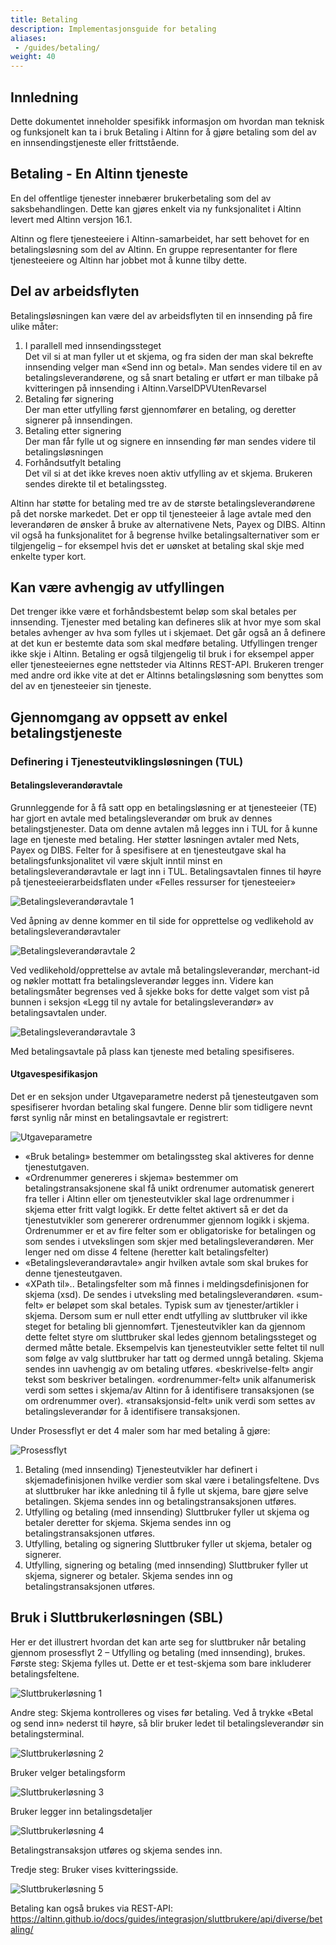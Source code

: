 ```yaml
---
title: Betaling
description: Implementasjonsguide for betaling
aliases:
 - /guides/betaling/
weight: 40
---
```


## Innledning


Dette dokumentet inneholder spesifikk informasjon om hvordan man teknisk og funksjonelt kan ta i bruk Betaling i Altinn for å gjøre betaling som del av en innsendingstjeneste eller frittstående.

## Betaling - En Altinn tjeneste

En del offentlige tjenester innebærer brukerbetaling som del av saksbehandlingen. Dette kan gjøres enkelt via ny funksjonalitet i Altinn levert med Altinn versjon 16.1.

Altinn og flere tjenesteeiere i Altinn-samarbeidet, har sett behovet for en betalingsløsning som del av Altinn. En gruppe representanter for flere tjenesteeiere og Altinn har jobbet mot å kunne tilby dette.


## Del av arbeidsflyten

Betalingsløsningen kan være del av arbeidsflyten til en innsending på fire ulike måter:


1. I parallell med innsendingssteget  
Det vil si at man fyller ut et skjema, og fra siden der man skal bekrefte innsending velger man «Send inn og betal». Man sendes videre til en av betalingsleverandørene, og så snart betaling er utført er man tilbake på kvitteringen på innsending i Altinn.VarselDPVUtenRevarsel  
2. Betaling før signering  
Der man etter utfylling først gjennomfører en betaling, og deretter signerer på innsendingen.
3. Betaling etter signering  
Der man får fylle ut og signere en innsending før man sendes videre til betalingsløsningen
4. Forhåndsutfylt betaling  
Det vil si at det ikke kreves noen aktiv utfylling av et skjema. Brukeren sendes direkte til et betalingssteg.

Altinn har støtte for betaling med tre av de største betalingsleverandørene på det norske markedet. Det er opp til tjenesteeier å lage avtale med den leverandøren de ønsker å bruke av alternativene Nets, Payex og DIBS. Altinn vil også ha funksjonalitet for å begrense hvilke betalingsalternativer som er tilgjengelig – for eksempel hvis det er uønsket at betaling skal skje med enkelte typer kort.    


## Kan være avhengig av utfyllingen
Det trenger ikke være et forhåndsbestemt beløp som skal betales per innsending. Tjenester med betaling kan defineres slik at hvor mye som skal betales avhenger av hva som fylles ut i skjemaet. Det går også an å definere at det kun er bestemte data som skal medføre betaling.
Utfyllingen trenger ikke skje i Altinn. Betaling er også tilgjengelig til bruk i for eksempel apper eller tjenesteeiernes egne nettsteder via Altinns REST-API. Brukeren trenger med andre ord ikke vite at det er Altinns betalingsløsning som benyttes som del av en tjenesteeier sin tjeneste.


## Gjennomgang av oppsett av enkel betalingstjeneste

### Definering i Tjenesteutviklingsløsningen (TUL)
#### Betalingsleverandøravtale
Grunnleggende for å få satt opp en betalingsløsning er at tjenesteeier (TE) har gjort en avtale med betalingsleverandør om bruk av dennes betalingstjenester. Data om denne avtalen må legges inn i TUL for å kunne lage en tjeneste med betaling. Her støtter løsningen avtaler med Nets, Payex og DIBS. Felter for å spesifisere at en tjenesteutgave skal ha betalingsfunksjonalitet vil være skjult inntil minst en betalingsleverandøravtale er lagt inn i TUL. Betalingsavtalen finnes til høyre på tjenesteeierarbeidsflaten under «Felles ressurser for tjenesteeier»

![Betalingsleverandøravtale 1](BetLevAvtale1.png?width=1200)

Ved åpning av denne kommer en til side for opprettelse og vedlikehold av betalingsleverandøravtaler

![Betalingsleverandøravtale 2](BetLevAvtale2.png?width=1200)

Ved vedlikehold/opprettelse av avtale må betalingsleverandør, merchant-id og nøkler mottatt fra betalingsleverandør legges inn. Videre kan betalingsmåter begrenses ved å sjekke boks for dette valget som vist på bunnen i seksjon «Legg til ny avtale for betalingsleverandør» av betalingsavtalen under.

![Betalingsleverandøravtale 3](BetLevAvtale3.png?width=1200)

Med betalingsavtale på plass kan tjeneste med betaling spesifiseres.
#### Utgavespesifikasjon
Det er en seksjon under Utgaveparametre nederst på tjenesteutgaven som spesifiserer hvordan betaling skal fungere. Denne blir som tidligere nevnt først synlig når minst en betalingsavtale er registrert:

![Utgaveparametre](UtgparamBet.png?width=600)

* «Bruk betaling» bestemmer om betalingssteg skal aktiveres for denne tjenestutgaven.  
* «Ordrenummer genereres i skjema» bestemmer om betalingstransaksjonene skal få unikt ordrenumer automatisk generert fra teller i Altinn eller om tjenesteutvikler skal lage ordrenummer i skjema etter fritt valgt logikk. Er dette feltet aktivert så er det da tjenestutvikler som genererer ordrenummer gjennom logikk i skjema. Ordrenummer er et av fire felter som er obligatoriske for betalingen og som sendes i utvekslingen som skjer med betalingsleverandøren. Mer lenger ned om disse 4 feltene (heretter kalt betalingsfelter)  
* «Betalingsleverandøravtale» angir hvilken avtale som skal brukes for denne tjenesteutgaven.  
* «XPath til».. Betalingsfelter som må finnes i meldingsdefinisjonen for skjema (xsd). De sendes i utveksling med betalingsleverandøren.
«sum-felt» er beløpet som skal betales. Typisk sum av tjenester/artikler i skjema. Dersom sum er null etter endt utfylling av sluttbruker vil ikke steget for betaling bli gjennomført. Tjenesteutvikler kan da gjennom dette feltet styre om sluttbruker skal ledes gjennom betalingssteget og dermed måtte betale. Eksempelvis kan tjenesteutvikler sette feltet til null som følge av valg sluttbruker har tatt og dermed unngå betaling.
Skjema sendes inn uavhengig av om betaling utføres.
«beskrivelse-felt» angir tekst som beskriver betalingen.
«ordrenummer-felt» unik alfanumerisk verdi som settes i skjema/av Altinn for å identifisere transaksjonen (se om ordrenummer over).
«transaksjonsid-felt» unik verdi som settes av betalingsleverandør for å identifisere transaksjonen.  

Under Prosessflyt er det 4 maler som har med betaling å gjøre:

![Prosessflyt](Prosessflyt.png?width=800)

1.	Betaling (med innsending)
Tjenesteutvikler har definert i skjemadefinisjonen hvilke verdier som skal være i betalingsfeltene. Dvs at sluttbruker har ikke anledning til å fylle ut skjema, bare gjøre selve betalingen. Skjema sendes inn og betalingstransaksjonen utføres.
2.	Utfylling og betaling (med innsending)
Sluttbruker fyller ut skjema og betaler deretter for skjema. Skjema sendes inn og betalingstransaksjonen utføres.
3.	Utfylling, betaling og signering
Sluttbruker fyller ut skjema, betaler og signerer.
4.	Utfylling, signering og betaling (med innsending)
Sluttbruker fyller ut skjema, signerer og betaler. Skjema sendes inn og betalingstransaksjonen utføres.

## Bruk i Sluttbrukerløsningen (SBL)

Her er det illustrert hvordan det kan arte seg for sluttbruker når betaling gjennom prosessflyt 2 – Utfylling og betaling (med innsending), brukes.
Første steg: Skjema fylles ut. Dette er et test-skjema som bare inkluderer betalingsfeltene.

![Sluttbrukerløsning 1](SBL1.png?width=1000)

Andre steg: Skjema kontrolleres og vises før betaling. Ved å trykke «Betal og send inn» nederst til høyre, så blir bruker ledet til betalingsleverandør sin betalingsterminal.

![Sluttbrukerløsning 2](SBL2.png?width=1000)

Bruker velger betalingsform

![Sluttbrukerløsning 3](SBLNet3.png?width=1000)

Bruker legger inn betalingsdetaljer

![Sluttbrukerløsning 4](SBLNet4.png?width=1000)

Betalingstransaksjon utføres og skjema sendes inn.

Tredje steg: Bruker vises kvitteringsside.

![Sluttbrukerløsning 5](SBLKvitt5.png?width=1000)


Betaling kan også brukes via REST-API: https://altinn.github.io/docs/guides/integrasjon/sluttbrukere/api/diverse/betaling/
